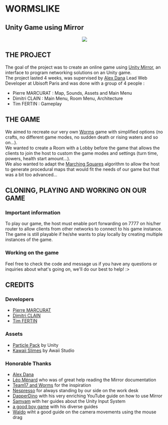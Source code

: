 # WORMSLIKE
## Unity Game using Mirror  

<p align="center">
    <img src="https://media.discordapp.net/attachments/1078794808673435648/1089160405802307595/bg.png?width=1342&height=671" />
</p>

## THE PROJECT
The goal of the project was to create an online game using [Unity Mirror](https://mirror-networking.com), an interface to program networking solutions on an Unity game.  
The project lasted 4 weeks, was supervised by [Alex Dana](https://github.com/MisterAlex95) Lead Web Developer at Ubisoft Paris and was done with a group of 4 people :  
- Pierre MARCURAT : Map, Sounds, Assets and Main Menu
- Dimitri CLAIN : Main Menu, Room Menu, Architecture
- Tim FERTIN : Gameplay

## THE GAME
We aimed to recreate our very own [Worms](https://store.steampowered.com/app/327030/Worms_WMD/) game with simplified options (no crafts, no different game modes, no sudden death or rising waters and so on...).  
We wanted to create a Room with a Lobby before the game that allows the clients to join the host to custom the game modes and settings (turn time, powers, health start amount...).  
We also wanted to adapt the [Marching Squares](https://en.wikipedia.org/wiki/Marching_squares) algorithm to allow the host to generate procedural maps that would fit the needs of our game but that was a bit too advanced...  

## CLONING, PLAYING AND WORKING ON OUR GAME
### Important information
To play our game, the host must enable port forwarding on 7777 on his/her router to allow clients from other networks to connect to his game instance. The game is still playable if he/she wants to play locally by creating multiple instances of the game.
### Working on the game
Feel free to check the code and message us if you have any questions or inquiries about what's going on, we'll do our best to help! :>

## CREDITS
### Developers
- [Pierre MARCURAT](https://github.com/3uph0riah)
- [Dimitri CLAIN](https://github.com/Dimitri-CLAIN)
- [Tim FERTIN](https://github.com/Tim-Snugget)

### Assets
- [Particle Pack](https://assetstore.unity.com/packages/vfx/particles/particle-pack-127325) by Unity
- [Kawaii Slimes](https://assetstore.unity.com/packages/3d/characters/creatures/kawaii-slimes-221172) by Awaii Studio

### Honorable Thanks
- [Alex Dana](https://github.com/MisterAlex95)
- [Léo Ménard](https://github.com/softhy85) who was of great help reading the Mirror documentation
- [Team17 and Worms](https://www.team17.com/games/worms/) for the inspiration
- [Nespresso](https://www.youtube.com/watch?v=dQw4w9WgXcQ) for always standing by our side on the work desk
- [DapperDino](https://www.youtube.com/watch?v=5LhA4Tk_uvI&list=PLS6sInD7ThM1aUDj8lZrF4b4lpvejB2uB) with his very enriching YouTube guide on how to use Mirror
- [Samyam](https://www.youtube.com/@samyam) with her guides about the Unity Input System
- [a good boy game](https://www.youtube.com/@agoodboygames) with his diverse guides
- [Waldo](https://pressstart.vip/tutorials/2018/11/9/78/perspective-camera-panning.html) wiht a good guide on the camera movements using the mouse drag
